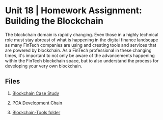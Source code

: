 # Unit 18 | Homework Assignment: Building the Blockchain

The blockchain domain is rapidly changing.  Even those in a highly technical role must stay abreast of what is happening in the digital finance landscape as many FinTech companies are using and creating tools and services that are powered by blockchain. As a FinTech professional in these changing times, it's important to not only be aware of the advancements happening within the FinTech blockchain space, but to also understand the process for developing your very own blockchain.

## Files

1. [Blockchain Case Study](Blockchain_Case_Study/Blockchain_Case_Study.md)

2. [POA Development Chain](POA_Development_Chain.md)

3. [Blockchain-Tools folder](Blockchain-Tools)